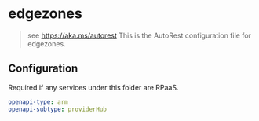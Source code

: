 # edgezones

> see https://aka.ms/autorest
> This is the AutoRest configuration file for edgezones.

## Configuration

Required if any services under this folder are RPaaS.

```yaml
openapi-type: arm
openapi-subtype: providerHub
```
